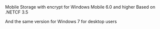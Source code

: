 Mobile Storage with encrypt for Windows Mobile 6.0 and higher
Based on .NETCF 3.5

And the same version for Windows 7 for desktop users